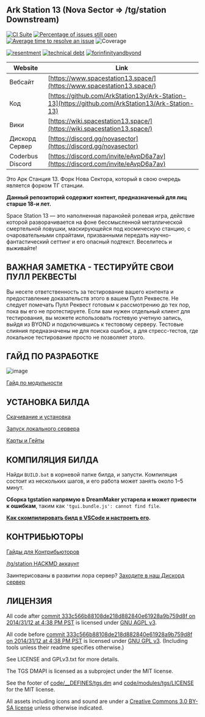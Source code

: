 ## Ark Station 13 (Nova Sector => /tg/station Downstream)

[![CI Suite](https://github.com/ArkStation13/Ark-Station-13/actions/workflows/ci_suite.yml/badge.svg)](https://github.com/ArkStation13/Ark-Station-13/actions/workflows/ci_suite.yml)
[![Percentage of issues still open](https://isitmaintained.com/badge/open/ArkStation13/Ark-Station-13.svg)](https://isitmaintained.com/project/ArkStation13/Ark-Station-13 "Percentage of issues still open")
[![Average time to resolve an issue](https://isitmaintained.com/badge/resolution/ArkStation13/Ark-Station-13.svg)](https://isitmaintained.com/project/ArkStation13/Ark-Station-13 "Average time to resolve an issue")
![Coverage](https://img.shields.io/codecov/c/github/ArkStation13y/Ark-Station-13)

[![resentment](.github/images/badges/built-with-resentment.svg)](.github/images/comics/131-bug-free.png) [![technical debt](.github/images/badges/contains-technical-debt.svg)](.github/images/comics/106-tech-debt-modified.png) [![forinfinityandbyond](.github/images/badges/made-in-byond.gif)](https://www.reddit.com/r/SS13/comments/5oplxp/what_is_the_main_problem_with_byond_as_an_engine/dclbu1a)

| Website                   | Link                                           |
|---------------------------|------------------------------------------------|
| Вебсайт                   | [https://www.spacestation13.space/](https://www.spacestation13.space/)      							   |
| Код	                      | [https://github.com/ArkStation13y/Ark-Station-13](https://github.com/ArkStation13/Ark-Station-13) 		   |
| Вики                      | [https://wiki.spacestation13.space/](https://wiki.spacestation13.space/)  									 |
| Дискорд Сервер			      | [https://discord.gg/novasector](https://discord.gg/novasector)															 |
| Coderbus Discord          | [https://discord.com/invite/eAvpD6a7av](https://discord.com/invite/eAvpD6a7av)               |


Это Арк Станция 13. Форк Нова Сектора, который в свою очередь является форком ТГ станции.

**Данный репозиторий содержит контент, предназначеный для лиц старше 18-и лет.**

Space Station 13 — это наполненная паранойей ролевая игра, действие которой разворачивается на фоне бессмысленной металлической смертельной ловушки, маскирующейся под космическую станцию, с очаровательными спрайтами, призванными передать научно-фантастический сеттинг и его опасный подтекст. Веселитесь и выживайте!

## ВАЖНАЯ ЗАМЕТКА - ТЕСТИРУЙТЕ СВОИ ПУЛЛ РЕКВЕСТЫ

Вы несете ответственность за тестирование вашего контента и предоставление доказательств этого в вашем Пулл Реквесте. Не следует помечать Пулл Реквест готовым к рассмотрению до тех пор, пока вы его не протестируете. Если вам нужен отдельный клиент для тестирования, вы можете использовать гостевую учетную запись, выйдя из BYOND и подключившись к тестовому серверу. Тестовые слияния предназначены не для поиска ошибок, а для стресс-тестов, где локальное тестирование просто не позволяет этого.

## ГАЙД ПО РАЗРАБОТКЕ
![image](https://i.imgur.com/aJnE4WT.png)

[Гайд по модульности](./modular_nova/readme.md)

## УСТАНОВКА БИЛДА
[Скачивание и установка](.github/guides/DOWNLOADING.md)

[Запуск локального сервера](.github/guides/RUNNING_A_SERVER.md)

[Карты и Гейты](.github/guides/MAPS_AND_AWAY_MISSIONS.md)

## КОМПИЛЯЦИЯ БИЛДА

Найди `BUILD.bat` в корневой папке билда, и запусти. Компиляция состоит из нескольких шагов, и его работа может занять около 1–5 минут.

**Сборка tgstation напрямую в DreamMaker устарела и может привести к ошибкам**, таким как `'tgui.bundle.js': cannot find file`.

**[Как скомпилировать билд в VSCode и настроить его](tools/build/README.md).**

## КОНТРИБЬЮТОРЫ
[Гайды для Контрибьюторов](.github/CONTRIBUTING.md)

[/tg/station HACKMD аккаунт](https://hackmd.io/@tgstation)

Заинтерисованы в развитии лора сервер? [Заходите в наш Дискорд сервер](https://discord.com/invite/eAvpD6a7av)

## ЛИЦЕНЗИЯ

All code after [commit 333c566b88108de218d882840e61928a9b759d8f on 2014/31/12 at 4:38 PM PST](https://github.com/tgstation/tgstation/commit/333c566b88108de218d882840e61928a9b759d8f) is licensed under [GNU AGPL v3](https://www.gnu.org/licenses/agpl-3.0.html).

All code before [commit 333c566b88108de218d882840e61928a9b759d8f on 2014/31/12 at 4:38 PM PST](https://github.com/tgstation/tgstation/commit/333c566b88108de218d882840e61928a9b759d8f) is licensed under [GNU GPL v3](https://www.gnu.org/licenses/gpl-3.0.html).
(Including tools unless their readme specifies otherwise.)

See LICENSE and GPLv3.txt for more details.

The TGS DMAPI is licensed as a subproject under the MIT license.

See the footer of [code/__DEFINES/tgs.dm](./code/__DEFINES/tgs.dm) and [code/modules/tgs/LICENSE](./code/modules/tgs/LICENSE) for the MIT license.

All assets including icons and sound are under a [Creative Commons 3.0 BY-SA license](https://creativecommons.org/licenses/by-sa/3.0/) unless otherwise indicated.
